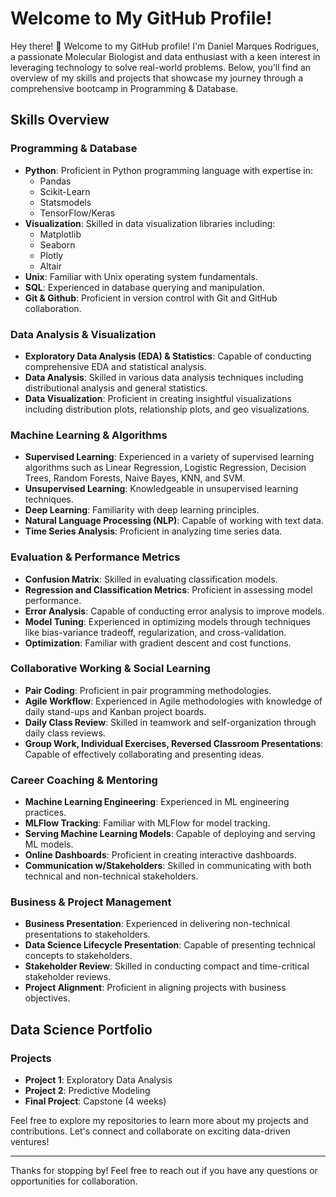 # Welcome to My GitHub Profile!

Hey there! 👋 Welcome to my GitHub profile! I'm Daniel Marques Rodrigues, a passionate Molecular Biologist and data enthusiast with a keen interest in leveraging technology to solve real-world problems. Below, you'll find an overview of my skills and projects that showcase my journey through a comprehensive bootcamp in Programming & Database.

## Skills Overview

### Programming & Database
- **Python**: Proficient in Python programming language with expertise in:
  - Pandas
  - Scikit-Learn
  - Statsmodels
  - TensorFlow/Keras
- **Visualization**: Skilled in data visualization libraries including:
  - Matplotlib
  - Seaborn
  - Plotly
  - Altair
- **Unix**: Familiar with Unix operating system fundamentals.
- **SQL**: Experienced in database querying and manipulation.
- **Git & Github**: Proficient in version control with Git and GitHub collaboration.

### Data Analysis & Visualization
- **Exploratory Data Analysis (EDA) & Statistics**: Capable of conducting comprehensive EDA and statistical analysis.
- **Data Analysis**: Skilled in various data analysis techniques including distributional analysis and general statistics.
- **Data Visualization**: Proficient in creating insightful visualizations including distribution plots, relationship plots, and geo visualizations.

### Machine Learning & Algorithms
- **Supervised Learning**: Experienced in a variety of supervised learning algorithms such as Linear Regression, Logistic Regression, Decision Trees, Random Forests, Naive Bayes, KNN, and SVM.
- **Unsupervised Learning**: Knowledgeable in unsupervised learning techniques.
- **Deep Learning**: Familiarity with deep learning principles.
- **Natural Language Processing (NLP)**: Capable of working with text data.
- **Time Series Analysis**: Proficient in analyzing time series data.

### Evaluation & Performance Metrics
- **Confusion Matrix**: Skilled in evaluating classification models.
- **Regression and Classification Metrics**: Proficient in assessing model performance.
- **Error Analysis**: Capable of conducting error analysis to improve models.
- **Model Tuning**: Experienced in optimizing models through techniques like bias-variance tradeoff, regularization, and cross-validation.
- **Optimization**: Familiar with gradient descent and cost functions.

### Collaborative Working & Social Learning
- **Pair Coding**: Proficient in pair programming methodologies.
- **Agile Workflow**: Experienced in Agile methodologies with knowledge of daily stand-ups and Kanban project boards.
- **Daily Class Review**: Skilled in teamwork and self-organization through daily class reviews.
- **Group Work, Individual Exercises, Reversed Classroom Presentations**: Capable of effectively collaborating and presenting ideas.

### Career Coaching & Mentoring
- **Machine Learning Engineering**: Experienced in ML engineering practices.
- **MLFlow Tracking**: Familiar with MLFlow for model tracking.
- **Serving Machine Learning Models**: Capable of deploying and serving ML models.
- **Online Dashboards**: Proficient in creating interactive dashboards.
- **Communication w/Stakeholders**: Skilled in communicating with both technical and non-technical stakeholders.

### Business & Project Management
- **Business Presentation**: Experienced in delivering non-technical presentations to stakeholders.
- **Data Science Lifecycle Presentation**: Capable of presenting technical concepts to stakeholders.
- **Stakeholder Review**: Skilled in conducting compact and time-critical stakeholder reviews.
- **Project Alignment**: Proficient in aligning projects with business objectives.

## Data Science Portfolio
### Projects
- **Project 1**: Exploratory Data Analysis
- **Project 2**: Predictive Modeling
- **Final Project**: Capstone (4 weeks)

Feel free to explore my repositories to learn more about my projects and contributions. Let's connect and collaborate on exciting data-driven ventures!

---

Thanks for stopping by! Feel free to reach out if you have any questions or opportunities for collaboration.
